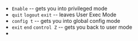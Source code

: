 - ```Enable``` -- gets you into privileged mode
- ```quit``` ```logout``` ```exit``` -- leaves User Exec Mode
- ```config t``` -- gets you into global config mode
- ```exit``` ```end``` ```control Z``` -- gets you back to user mode
- 
